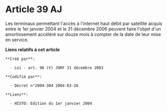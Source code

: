 # Article 39 AJ

Les terminaux permettant l'accès à l'internet haut débit par satellite acquis entre le 1er janvier 2004 et le 31 décembre
2006 peuvent faire l'objet d'un amortissement accéléré sur douze mois à compter de la date de leur mise en service.

**Liens relatifs à cet article**

	**Créé par**:

	  - Loi - art. 90 (V) JORF 31 décembre 2003

	**Codifié par**:

	  - Décret n°2004-304 2004-03-26

	**Liens**:

	  - HISTO: Edition du 1er janvier 2004
